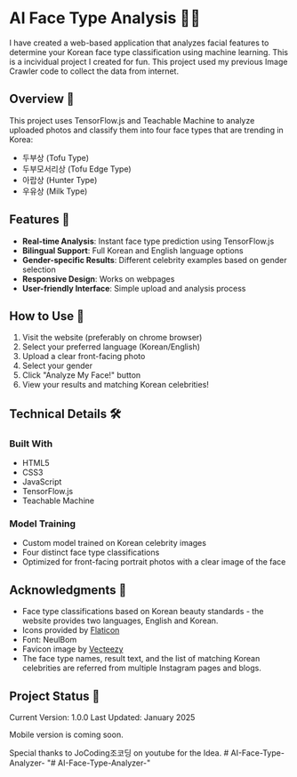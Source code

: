 # AI Face Type Analysis 👤✨

I have created a web-based application that analyzes facial features to determine your Korean face type classification using machine learning. This is a incividual project I created for fun. This project used my previous Image Crawler code to collect the data from internet. 

## Overview 🎯

This project uses TensorFlow.js and Teachable Machine to analyze uploaded photos and classify them into four face types that are trending in Korea:
- 두부상 (Tofu Type)
- 두부모서리상 (Tofu Edge Type)
- 아랍상 (Hunter Type)
- 우유상 (Milk Type)

## Features 🌟

- **Real-time Analysis**: Instant face type prediction using TensorFlow.js
- **Bilingual Support**: Full Korean and English language options
- **Gender-specific Results**: Different celebrity examples based on gender selection
- **Responsive Design**: Works on webpages
- **User-friendly Interface**: Simple upload and analysis process

## How to Use 📱

1. Visit the website (preferably on chrome browser)
2. Select your preferred language (Korean/English)
3. Upload a clear front-facing photo
4. Select your gender
5. Click "Analyze My Face!" button
6. View your results and matching Korean celebrities!

## Technical Details 🛠️

### Built With
- HTML5
- CSS3
- JavaScript
- TensorFlow.js
- Teachable Machine

### Model Training
- Custom model trained on Korean celebrity images 
- Four distinct face type classifications
- Optimized for front-facing portrait photos with a clear image of the face

## Acknowledgments 🙏

- Face type classifications based on Korean beauty standards - the website provides two languages, English and Korean.
- Icons provided by [Flaticon](https://www.flaticon.com)
- Font: NeulBom
- Favicon image by [Vecteezy](https://www.vecteezy.com)
- The face type names, result text, and the list of matching Korean celebrities are referred from multiple Instagram pages and blogs.

## Project Status 🚀

Current Version: 1.0.0
Last Updated: January 2025

Mobile version is coming soon.

Special thanks to JoCoding조코딩 on youtube for the Idea.
#   A I - F a c e - T y p e - A n a l y z e r - 
 
 "# AI-Face-Type-Analyzer-" 
